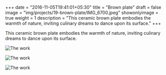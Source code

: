 +++
date = "2016-11-05T19:41:01+05:30"
title = "Brown plate"
draft = false
image = "img/projects/19-brown-plate/IMG_6700.jpeg"
showonlyimage = true
weight = 1
description = "This ceramic brown plate embodies the warmth of nature, inviting culinary dreams to dance upon its surface."
+++

This ceramic brown plate embodies the warmth of nature, inviting culinary dreams to dance upon its surface.

![The work][1]

![The work][2]

![The work][3]

[1]: /img/projects/19-brown-plate/IMG_6700.jpeg
[2]: /img/projects/19-brown-plate/IMG_6694.jpeg
[3]: /img/projects/19-brown-plate/IMG_6692.jpeg